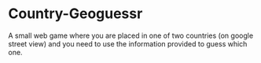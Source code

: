 # Country-Geoguessr
A small web game where you are placed in one of two countries (on google street view) and you need to use the information provided to guess which one.

